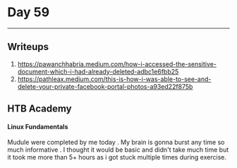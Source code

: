 # Day 59
___
## Writeups
1. https://pawanchhabria.medium.com/how-i-accessed-the-sensitive-document-which-i-had-already-deleted-adbc1e6fbb25
2. https://pathleax.medium.com/this-is-how-i-was-able-to-see-and-delete-your-private-facebook-portal-photos-a93ed22f875b

## HTB Academy
#### Linux Fundamentals 
Mudule were completed by me today . My brain is gonna burst any time so much informative . I thought it would be basic and didn't take much time but it took me more than 5+ hours as i got stuck multiple times during exercise.